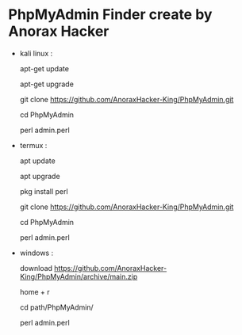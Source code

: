 # PhpMyAdmin Finder create by Anorax Hacker

- kali linux : 

    apt-get update
    
    apt-get upgrade
    
    git clone https://github.com/AnoraxHacker-King/PhpMyAdmin.git
    
    cd PhpMyAdmin
    
    perl admin.perl

 - termux : 
   
    apt update
   
    apt upgrade
   
    pkg install perl
   
    git clone https://github.com/AnoraxHacker-King/PhpMyAdmin.git
   
    cd PhpMyAdmin
   
    perl admin.perl
    
 - windows : 
    
    download https://github.com/AnoraxHacker-King/PhpMyAdmin/archive/main.zip
    
    home + r
    
    cd path/PhpMyAdmin/
    
    perl admin.perl
